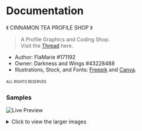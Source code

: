 # Documentation

《 CINNAMON TEA PROFILE SHOP 》

> A Profile Graphics and Coding Shop.<br>
> ‌Visit the [Thread](https://www.gaiaonline.com/forum/t.97207419/) here.

- Author: FlaMarie #171192
- Owner: Darkness and Wings #43228488
- Illustrations, Stock, and Fonts: [Freepik](http://www.freepik.com) and [Canva](HTTP://www.canva.com).

<sup><sub>ALL RIGHTS RESERVED.</sub></sup>

### Samples

![Live Preview](livepreview.gif)

<details>
<summary>Click to view the larger images</summary>

![Sample](sample.png)
![Top](screenshot1.png)
![Bottom](screenshot2.png)

</details>
